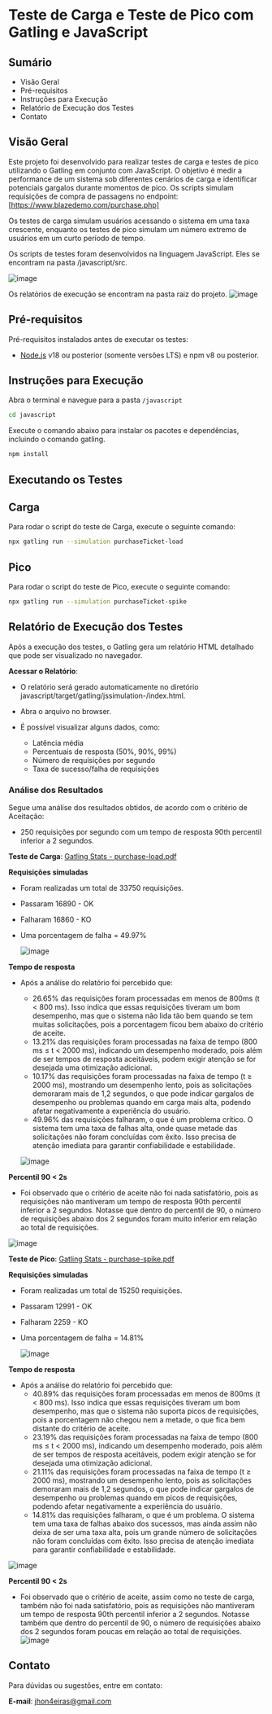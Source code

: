 # Teste de Carga e Teste de Pico com Gatling e JavaScript

## Sumário
- Visão Geral
- Pré-requisitos
- Instruções para Execução
- Relatório de Execução dos Testes
- Contato

## Visão Geral
Este projeto foi desenvolvido para realizar testes de carga e testes de pico utilizando o Gatling em conjunto com JavaScript. O objetivo é medir a performance de um sistema sob diferentes cenários de carga e identificar potenciais gargalos durante momentos de pico.
Os scripts simulam requisições de compra de passagens no endpoint: [https://www.blazedemo.com/purchase.php]

Os testes de carga simulam usuários acessando o sistema em uma taxa crescente, enquanto os testes de pico simulam um número extremo de usuários em um curto período de tempo.

Os scripts de testes foram desenvolvidos na linguagem JavaScript.
Eles se encontram na pasta /javascript/src.

![image](https://github.com/user-attachments/assets/4a5d476a-ad20-4a5c-aee8-794feb7c4ff8)

Os relatórios de execução se encontram na pasta raiz do projeto.
![image](https://github.com/user-attachments/assets/d06464b5-a326-4ba1-8308-d546fef38070)


## Pré-requisitos
Pré-requisitos instalados antes de executar os testes:

- [Node.js](https://nodejs.org/en) v18 ou posterior (somente versões LTS) e npm v8 ou posterior.


## Instruções para Execução

Abra o terminal e navegue para a pasta `/javascript`

``` bash
cd javascript
```

Execute o comando abaixo para instalar os pacotes e dependências, incluindo o comando gatling.

``` bash
npm install
```
## Executando os Testes

## Carga
Para rodar o script do teste de Carga, execute o seguinte comando:
``` bash
npx gatling run --simulation purchaseTicket-load
```
## Pico
Para rodar o script do teste de Pico, execute o seguinte comando:
``` bash
npx gatling run --simulation purchaseTicket-spike
```

Relatório de Execução dos Testes
--------------------------------

Após a execução dos testes, o Gatling gera um relatório HTML detalhado que pode ser visualizado no navegador.

**Acessar o Relatório**:
    
* O relatório será gerado automaticamente no diretório javascript/target/gatling/jssimulation-<timestamp>/index.html.

* Abra o arquivo no browser.
        
* É possível visualizar alguns dados, como:
    * Latência média
    * Percentuais de resposta (50%, 90%, 99%)
    * Número de requisições por segundo
    * Taxa de sucesso/falha de requisições
        

### Análise dos Resultados

Segue uma análise dos resultados obtidos, de acordo com o critério de Aceitação:
 * 250 requisições por segundo com um tempo de resposta 90th percentil inferior a 2 segundos.
   
**Teste de Carga**:
[Gatling Stats - purchase-load.pdf](https://github.com/user-attachments/files/17197386/Gatling.Stats.-.purchase-load.pdf)


  **Requisições simuladas**
  * Foram realizadas um total de 33750 requisições.
  * Passaram 16890 - OK
  * Falharam 16860 - KO
  * Uma porcentagem de falha = 49.97%
 
    ![image](https://github.com/user-attachments/assets/4587aa8e-a1e0-40d8-8042-7935b26ee352)

  **Tempo de resposta**
  * Após a análise do relatório foi percebido que:
    * 26.65% das requisições foram processadas em menos de 800ms (t < 800 ms). Isso indica que essas requisições tiveram um bom desempenho, mas que o sistema não lida tão bem quando se tem muitas solicitações, pois a porcentagem ficou bem abaixo do critério de aceite.
    * 13.21% das requisições foram processadas na faixa de tempo (800 ms ≤ t < 2000 ms), indicando um desempenho moderado, pois além de ser tempos de resposta aceitáveis, podem exigir atenção se for desejada uma otimização adicional.
    * 10.17% das requisições foram processadas na faixa de tempo (t ≥ 2000 ms), mostrando um desempenho lento, pois as solicitações demoraram mais de 1,2 segundos, o que pode indicar gargalos de desempenho ou problemas quando em carga mais alta, podendo afetar negativamente a experiência do usuário.
    * 49.96% das requisições falharam, o que é um problema crítico. O sistema tem uma taxa de falhas alta, onde quase metade das solicitações não foram concluídas com êxito. Isso precisa de atenção imediata para garantir confiabilidade e estabilidade.
   
    ![image](https://github.com/user-attachments/assets/f51bdea9-68ef-42a0-83e3-3dd07e51b7fc)

**Percentil 90 < 2s**
* Foi observado que o critério de aceite não foi nada satisfatório, pois as requisições não mantiveram um tempo de resposta 90th percentil inferior a 2 segundos. Notasse que dentro do percentil de 90, o número de requisições abaixo dos 2 segundos foram muito inferior em relação ao total de requisições.

![image](https://github.com/user-attachments/assets/23a89616-085b-437c-88b4-9cc0ccff2052)

**Teste de Pico**:
[Gatling Stats - purchase-spike.pdf](https://github.com/user-attachments/files/17197495/Gatling.Stats.-.purchase-spike.pdf)

  **Requisições simuladas**
  * Foram realizadas um total de 15250 requisições.
  * Passaram 12991 - OK
  * Falharam 2259 - KO
  * Uma porcentagem de falha = 14.81%
 
    ![image](https://github.com/user-attachments/assets/24e32856-7e2b-4886-9d49-c8a0a7fe104a)


  **Tempo de resposta**
  * Após a análise do relatório foi percebido que:
    * 40.89% das requisições foram processadas em menos de 800ms (t < 800 ms). Isso indica que essas requisições tiveram um bom desempenho, mas que o sistema não suporta picos de requisições, pois a porcentagem não chegou nem a metade, o que fica bem distante do critério de aceite.
    * 23.19% das requisições foram processadas na faixa de tempo (800 ms ≤ t < 2000 ms), indicando um desempenho moderado, pois além de ser tempos de resposta aceitáveis, podem exigir atenção se for desejada uma otimização adicional.
    * 21.11% das requisições foram processadas na faixa de tempo (t ≥ 2000 ms), mostrando um desempenho lento, pois as solicitações demoraram mais de 1,2 segundos, o que pode indicar gargalos de desempenho ou problemas quando em picos de requisições, podendo afetar negativamente a experiência do usuário.
    * 14.81% das requisições falharam, o que é um problema. O sistema tem uma taxa de falhas abaixo dos sucessos, mas ainda assim não deixa de ser uma taxa alta, pois um grande número de solicitações não foram concluídas com êxito. Isso precisa de atenção imediata para garantir confiabilidade e estabilidade.
   
   ![image](https://github.com/user-attachments/assets/36e4b8c0-2464-4822-b6b9-4c6b50500541)


**Percentil 90 < 2s**
* Foi observado que o critério de aceite, assim como no teste de carga, também não foi nada satisfatório, pois as requisições não mantiveram um tempo de resposta 90th percentil inferior a 2 segundos. Notasse também que dentro do percentil de 90, o número de requisições abaixo dos 2 segundos foram poucas em relação ao total de requisições.
![image](https://github.com/user-attachments/assets/a89905be-77d8-474e-8c7f-241553ce638a)


Contato
-------

Para dúvidas ou sugestões, entre em contato:

**E-mail**: jhon4eiras@gmail.com
    

